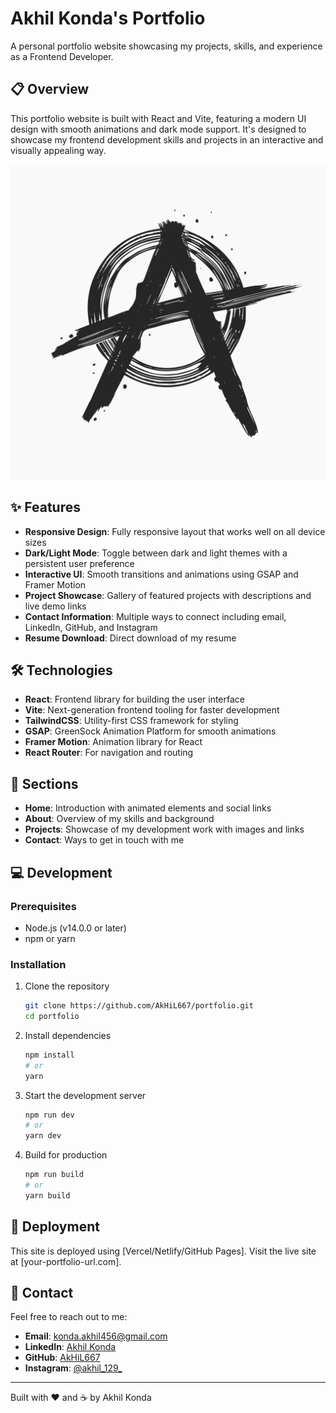 # Akhil Konda's Portfolio

A personal portfolio website showcasing my projects, skills, and experience as a Frontend Developer.

## 📋 Overview

This portfolio website is built with React and Vite, featuring a modern UI design with smooth animations and dark mode support. It's designed to showcase my frontend development skills and projects in an interactive and visually appealing way.

![Portfolio Screenshot](public/logo.jpg)

## ✨ Features

- **Responsive Design**: Fully responsive layout that works well on all device sizes
- **Dark/Light Mode**: Toggle between dark and light themes with a persistent user preference
- **Interactive UI**: Smooth transitions and animations using GSAP and Framer Motion
- **Project Showcase**: Gallery of featured projects with descriptions and live demo links
- **Contact Information**: Multiple ways to connect including email, LinkedIn, GitHub, and Instagram
- **Resume Download**: Direct download of my resume

## 🛠️ Technologies

- **React**: Frontend library for building the user interface
- **Vite**: Next-generation frontend tooling for faster development
- **TailwindCSS**: Utility-first CSS framework for styling
- **GSAP**: GreenSock Animation Platform for smooth animations
- **Framer Motion**: Animation library for React
- **React Router**: For navigation and routing

## 📱 Sections

- **Home**: Introduction with animated elements and social links
- **About**: Overview of my skills and background
- **Projects**: Showcase of my development work with images and links
- **Contact**: Ways to get in touch with me

## 💻 Development

### Prerequisites

- Node.js (v14.0.0 or later)
- npm or yarn

### Installation

1. Clone the repository
   ```bash
   git clone https://github.com/AkHiL667/portfolio.git
   cd portfolio
   ```

2. Install dependencies
   ```bash
   npm install
   # or
   yarn
   ```

3. Start the development server
   ```bash
   npm run dev
   # or
   yarn dev
   ```

4. Build for production
   ```bash
   npm run build
   # or
   yarn build
   ```

## 🚀 Deployment

This site is deployed using [Vercel/Netlify/GitHub Pages]. Visit the live site at [your-portfolio-url.com].

## 📝 Contact

Feel free to reach out to me:

- **Email**: konda.akhil456@gmail.com
- **LinkedIn**: [Akhil Konda](https://www.linkedin.com/in/akhil-konda-abb9252a0)
- **GitHub**: [AkHiL667](https://github.com/AkHiL667)
- **Instagram**: [@akhil_129_](https://www.instagram.com/akhil_129_/)

---

Built with ❤️ and ☕ by Akhil Konda
